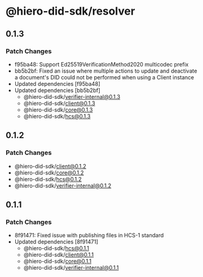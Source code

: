 # @hiero-did-sdk/resolver

## 0.1.3

### Patch Changes

- f95ba48: Support Ed25519VerificationMethod2020 multicodec prefix
- bb5b2bf: Fixed an issue where multiple actions to update and deactivate a document's DID could not be performed when using a Client instance
- Updated dependencies [f95ba48]
- Updated dependencies [bb5b2bf]
  - @hiero-did-sdk/verifier-internal@0.1.3
  - @hiero-did-sdk/client@0.1.3
  - @hiero-did-sdk/core@0.1.3
  - @hiero-did-sdk/hcs@0.1.3

## 0.1.2

### Patch Changes

- @hiero-did-sdk/client@0.1.2
- @hiero-did-sdk/core@0.1.2
- @hiero-did-sdk/hcs@0.1.2
- @hiero-did-sdk/verifier-internal@0.1.2

## 0.1.1

### Patch Changes

- 8f91471: Fixed issue with publishing files in HCS-1 standard
- Updated dependencies [8f91471]
  - @hiero-did-sdk/hcs@0.1.1
  - @hiero-did-sdk/client@0.1.1
  - @hiero-did-sdk/core@0.1.1
  - @hiero-did-sdk/verifier-internal@0.1.1
